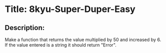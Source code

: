 # Title: 8kyu-Super-Duper-Easy

## Description:

Make a function that returns the value multiplied by 50 and increased by 6. If the value entered is a string it should return "Error".
